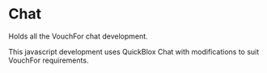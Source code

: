 # Chat
Holds all the VouchFor chat development.

This javascript development uses QuickBlox Chat with modifications to suit VouchFor requirements.

